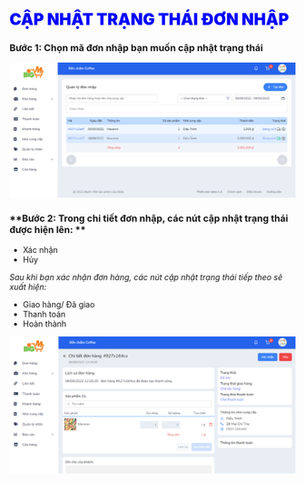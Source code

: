 # <span style= "color: blue; font-weight:900;"> CẬP NHẬT TRẠNG THÁI ĐƠN NHẬP </span>

### **Bước 1: Chọn mã đơn nhập bạn muốn cập nhật trạng thái**

![](../images/import/update.png)

### **Bước 2: Trong chi tiết đơn nhập, các nút cập nhật trạng thái được hiện lên: **

- Xác nhận
- Hủy

*Sau khi bạn xác nhận đơn hàng, các nút cập nhật trạng thái tiếp theo sẽ xuất hiện:* 

- Giao hàng/ Đã giao
- Thanh toán
- Hoàn thành

![](../images/import/update2.png)
